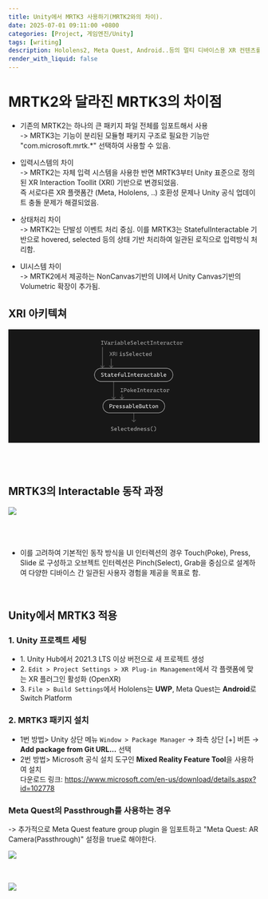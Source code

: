 ```yaml
---
title: Unity에서 MRTK3 사용하기(MRTK2와의 차이). 
date: 2025-07-01 09:11:00 +0800
categories: [Project, 게임엔진/Unity]
tags: [writing]
description: Hololens2, Meta Quest, Android..등의 멀티 디바이스용 XR 컨텐츠를 만들기 위한 MRTK3 적용.
render_with_liquid: false
---
```


# MRTK2와 달라진 MRTK3의 차이점

* 기존의 MRTK2는 하나의 큰 패키지 파일 전체를 임포트해서 사용 <br>
-> MRTK3는 기능이 분리된 모듈형 패키지 구조로 필요한 기능만 "com.microsoft.mrtk.*" 선택하여 사용할 수 있음. <br>

* 입력시스템의 차이 <br>
-> MRTK2는 자체 입력 시스템을 사용한 반면 MRTK3부터 Unity 표준으로 정의된 XR Interaction Toollit (XRI) 기반으로 변경되었음. <br>
즉 서로다른 XR 플랫폼간 (Meta, Hololens, ..) 호환성 문제나 Unity 공식 업데이트 충돌 문제가 해결되었음.<br>

* 상태처리 차이<br>
-> MRTK2는 단발성 이벤트 처리 중심. 이를 MRTK3는 StatefulInteractable 기반으로 hovered, selected 등의 상태 기반 처리하여 일관된 로직으로 입력방식 처리함. <br>

* UI시스템 차이<br>
-> MRTK2에서 제공하는 NonCanvas기반의 UI에서 Unity Canvas기반의 Volumetric 확장이 추가됨. <br>

## XRI 아키텍쳐
![](https://github.com/kchanis1223/kchanis1223.github.io/blob/master/_posts/image/MRTK3Project/image01.png?raw=true)

<br>
<br>

## MRTK3의 Interactable 동작 과정
![](https://github.com/kchanis1223/kchanis1223.github.io/blob/master/_posts/image/MRTK3Project/image02.png.png?raw=true)

<br>
<br>

* 이를 고려하여 기본적인 동작 방식을 UI 인터렉션의 경우 Touch(Poke), Press, Slide 로 구성하고 오브젝트 인터렉션은 Pinch(Select), Grab을 중심으로 설계하여 다양한 디바이스 간 일관된 사용자 경험을 제공을 목표로 함.
<br>

## Unity에서 MRTK3 적용 

<h3>1. Unity 프로젝트 세팅</h2>
<ul>
  <li> 1. Unity Hub에서 2021.3 LTS 이상 버전으로 새 프로젝트 생성</li>
  <li> 2. <code>Edit &gt; Project Settings &gt; XR Plug-in Management</code>에서 각 플랫폼에 맞는 XR 플러그인 활성화 (OpenXR)</li>
  <li> 3. <code>File &gt; Build Settings</code>에서 Hololens는 <strong>UWP</strong>, Meta Quest는 <strong>Android</strong>로 Switch Platform</li>
</ul>

<h3>2. MRTK3 패키지 설치</h2>
<ul>
  <li> 1번 방법> Unity 상단 메뉴 <code>Window &gt; Package Manager</code> → 좌측 상단 [+] 버튼 → <strong>Add package from Git URL...</strong> 선택</li>
  <li> 2번 방법> Microsoft 공식 설치 도구인 <strong>Mixed Reality Feature Tool</strong>을 사용하여 설치<br>
    다운로드 링크: <a href="https://www.microsoft.com/en-us/download/details.aspx?id=102778">https://www.microsoft.com/en-us/download/details.aspx?id=102778</a>
  </li>
</ul>

<h3> Meta Quest의 Passthrough를 사용하는 경우</h4>
-> 추가적으로 Meta Quest feature group plugin 을 임포트하고 "Meta Quest: AR Camera(Passthrough)" 설정을 true로 해야한다.   <br>

![](https://github.com/kchanis1223/kchanis1223.github.io/blob/master/_posts/image/MRTK3Project/image03.png.png?raw=true)

<br>

![](https://github.com/kchanis1223/kchanis1223.github.io/blob/master/_posts/image/MRTK3Project/image04.png.png?raw=true)

<br>


